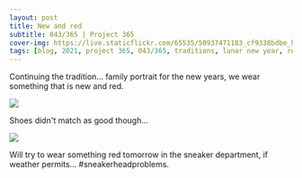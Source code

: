 ```yaml
---
layout: post
title: New and red
subtitle: 043/365 | Project 365
cover-img: https://live.staticflickr.com/65535/50937471183_cf9338bdbe_h.jpg
tags: [blog, 2021, project 365, 043/365, traditions, lunar new year, red]
---
```

Continuing the tradition... family portrait for the new years, we wear something that is new and red.
<p class="post-img-wrap">
  <img src="https://live.staticflickr.com/65535/50938237547_a30f171d78_h.jpg">
</p>
Shoes didn't match as good though... 
<p class="post-img-wrap">
  <img src="https://live.staticflickr.com/65535/50936902473_29f5b5776e_h.jpg">
</p>
Will try to wear something red tomorrow in the sneaker department, if weather permits... #sneakerheadproblems.
